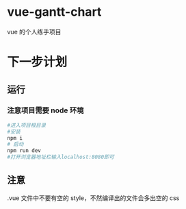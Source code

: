 # vue-gantt-chart

vue 的个人练手项目


# 下一步计划


## 运行

### 注意项目需要 node 环境

```bash
#进入项目根目录
#安装
npm i
# 启动
npm run dev
#打开浏览器地址栏输入localhost:8080即可
```

## 注意

.vue 文件中不要有空的 style，不然编译出的文件会多出空的 css

